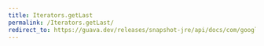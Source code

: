 ```yaml
---
title: Iterators.getLast
permalink: /Iterators.getLast/
redirect_to: https://guava.dev/releases/snapshot-jre/api/docs/com/google/common/collect/Iterators.html#getLast-java.util.Iterator-
---
```

